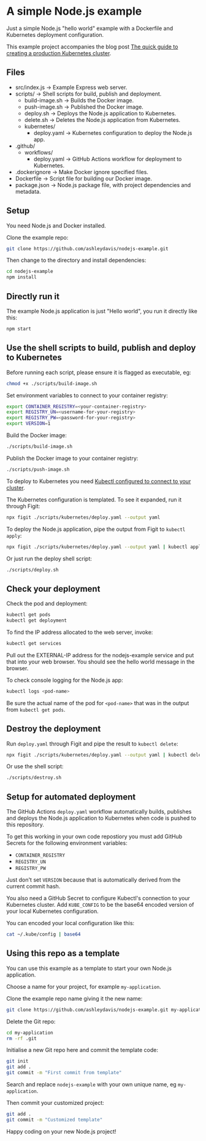 # A simple Node.js example

Just a simple Node.js "hello world" example with a Dockerfile and Kubernetes deployment configuration.

This example project accompanies the blog post [The quick guide to creating a production Kubernetes cluster](https://www.codecapers.com.au/kub-cluster-quick-2/).

## Files

- src/index.js      -> Example Express web server.
- scripts/          -> Shell scripts for build, publish and deployment.
  - build-image.sh    -> Builds the Docker image.
  - push-image.sh     -> Published the Docker image.
  - deploy.sh         -> Deploys the Node.js application to Kubernetes.
  - delete.sh         -> Deletes the Node.js application from Kubernetes.
  - kubernetes/         
    - deploy.yaml   -> Kubernetes configuration to deploy the Node.js app.    
- .github/
  - workflows/
    - deploy.yaml   -> GitHub Actions workflow for deployment to Kubernetes.
- .dockerignore     -> Make Docker ignore specified files.
- Dockerfile        -> Script file for building our Docker image.
- package.json      -> Node.js package file, with project dependencies and metadata.

## Setup

You need Node.js and Docker installed.

Clone the example repo:

```bash
git clone https://github.com/ashleydavis/nodejs-example.git
```

Then change to the directory and install dependencies:

```bash
cd nodejs-example
npm install
```

## Directly run it

The example Node.js application is just "Hello world", you run it directly like this:

```bash
npm start
```

## Use the shell scripts to build, publish and deploy to Kubernetes

Before running each script, please ensure it is flagged as executable, eg:

```bash
chmod +x ./scripts/build-image.sh
```

Set environment variables to connect to your container registry:

```bash
export CONTAINER_REGISTRY=<your-container-registry>
export REGISTRY_UN=<username-for-your-registry>
export REGISTRY_PW=<password-for-your-registry>
export VERSION=1
```

Build the Docker image:

```bash
./scripts/build-image.sh
```

Publish the Docker image to your container registry:

```bash
./scripts/push-image.sh
```

To deploy to Kubernetes you need [Kubectl configured to connect to your cluster](https://www.codecapers.com.au/kub-cluster-quick-2/).

The Kubernetes configuration is templated. To see it expanded, run it through Figit:

```bash
npx figit ./scripts/kubernetes/deploy.yaml --output yaml
```

To deploy the Node.js application, pipe the output from Figit to `kubectl apply`:

```bash
npx figit ./scripts/kubernetes/deploy.yaml --output yaml | kubectl apply -f -
```

Or just run the deploy shell script:

```bash
./scripts/deploy.sh
```

## Check your deployment 

Check the pod and deployment:

```bash
kubectl get pods
kubectl get deployment
```

To find the IP address allocated to the web server, invoke:

```bash
kubectl get services
```

Pull out the EXTERNAL-IP address for the nodejs-example service and put that into your web browser. You should see the hello world message in the browser.

To check console logging for the Node.js app:

```bash
kubectl logs <pod-name>
```

Be sure the actual name of the pod for `<pod-name>` that was in the output from `kubectl get pods`.

## Destroy the deployment

Run `deploy.yaml` through Figit and pipe the result to `kubectl delete`:

```bash
npx figit ./scripts/kubernetes/deploy.yaml --output yaml | kubectl delete -f -
```

Or use the shell script:

```bash
./scripts/destroy.sh
```

## Setup for automated deployment

The GitHub Actions `deploy.yaml` workflow automatically builds, publishes and deploys the Node.js application to Kubernetes when code is pushed to this repository.

To get this working in your own code repostiory you must add GitHub Secrets for the following environment variables:
- `CONTAINER_REGISTRY`
- `REGISTRY_UN`
- `REGISTRY_PW`

Just don't set `VERSION` because that is automatically derived from the current commit hash.

You also need a GitHub Secret to configure Kubectl's connection to your Kubernetes cluster. Add `KUBE_CONFIG` to be the base64 encoded version of your local Kubernetes configuration.

You can encoded your local configuration like this:

```bash
cat ~/.kube/config | base64
```

## Using this repo as a template

You can use this example as a template to start your own Node.js application.

Choose a name for your project, for example `my-application`.

Clone the example repo name giving it the new name:

```bash
git clone https://github.com/ashleydavis/nodejs-example.git my-application
```

Delete the Git repo:

```bash
cd my-application
rm -rf .git
```

Initialise a new Git repo here and commit the template code:

```bash
git init
git add .
git commit -m "First commit from template"
```

Search and replace `nodejs-example` with your own unique name, eg `my-application`.

Then commit your customized project:

```bash
git add .
git commit -m "Customized template"
```

Happy coding on your new Node.js project!
